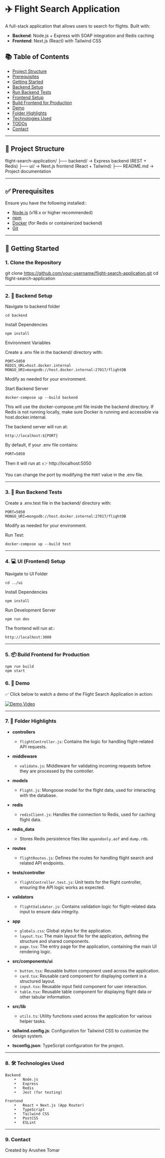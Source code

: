 # ✈️ Flight Search Application

A full-stack application that allows users to search for flights. Built with:

- **Backend**: Node.js + Express with SOAP integration and Redis caching
- **Frontend**: Next.js (React) with Tailwind CSS

## 📚 Table of Contents
- [Project Structure](#-project-structure)
- [Prerequisites](#-prerequisites)
- [Getting Started](#-getting-started)
- [Backend Setup](#-backend-setup)
- [Run Backend Tests](#-run-backend-tests)
- [Frontend Setup](#-ui-frontend-setup)
- [Build Frontend for Production](#-build-frontend-for-production)
- [Demo](#-demo)
- [Folder Highlights](#-folder-highlights)
- [Technologies Used](#-technologies-used)
- [TODOs](#-todos)
- [Contact](#-contact)

---

## 📁 Project Structure

flight-search-application/
├── backend/       → Express backend (REST + Redis)
├── ui/            → Next.js frontend (React + Tailwind)
├── README.md      → Project documentation

---

## ✅ Prerequisites

Ensure you have the following installed::

- [Node.js](https://nodejs.org/en/) (v18.x or higher recommended)
- [npm](https://www.npmjs.com/)
- [Docker](https://www.docker.com/) (for Redis or containerized backend)
- [Git](https://git-scm.com/)

---

## 🚀 Getting Started

### 1. Clone the Repository

git clone https://github.com/your-username/flight-search-application.git
cd flight-search-application


---

### 2. 🔧 Backend Setup

Navigate to backend folder

    cd backend

Install Dependencies

    npm install

Environment Variables

Create a .env file in the backend/ directory with:

    PORT=5050
    REDIS_URL=host.docker.internal
    MONGO_URI=mongodb://host.docker.internal:27017/flightDB

Modify as needed for your environment.

Start Backend Server

    docker-compose up --build backend

This will use the docker-compose.yml file inside the backend directory.
If Redis is not running locally, make sure Docker is running and accessible via host.docker.internal.


The backend server will run at:

    http://localhost:${PORT}

By default, if your .env file contains:

    PORT=5050

Then it will run at:
👉 http://localhost:5050

You can change the port by modifying the `PORT` value in the .env file.

---

### 3. 🧼 Run Backend Tests

Create a .env.test file in the backend/ directory with:

    PORT=5050
    MONGO_URI=mongodb://host.docker.internal:27017/flightDB

Modify as needed for your environment.

Run Test:

    docker-compose up --build test

---

### 4. 💻 UI (Frontend) Setup

Navigate to UI Folder

    cd ../ui

Install Dependencies

    npm install

Run Development Server

    npm run dev

The frontend will run at::

    http://localhost:3000

---

### 5. 📦 Build Frontend for Production

    npm run build
    npm start

### 6. 🎥 Demo
✅ Click below to watch a demo of the Flight Search Application in action:

[![Demo Video](https://img.shields.io/badge/Watch%20Demo-Click%20Here-brightgreen)](asset/Demo_Video.mp4)

---

### 7. 🧪 Folder Highlights

- **controllers**
    - `flightController.js`: Contains the logic for handling flight-related API requests.

- **middleware**
    - `validate.js`: Middleware for validating incoming requests before they are processed by the controller.

- **models**
    - `Flight.js`: Mongoose model for the flight data, used for interacting with the database.

- **redis**
    - `redisClient.js`: Handles the connection to Redis, used for caching flight data.

- **redis_data**
    - Stores Redis persistence files like `appendonly.aof` and `dump.rdb`.

- **routes**
    - `flightRoutes.js`: Defines the routes for handling flight search and related API endpoints.

- **tests/controller**
    - `flightController.test.js`: Unit tests for the flight controller, ensuring the API logic works as expected.

- **validators**
    - `flightValidator.js`: Contains validation logic for flight-related data input to ensure data integrity.
  
- **app**
    - `globals.css`: Global styles for the application.
    - `layout.tsx`: The main layout file for the application, defining the structure and shared components.
    - `page.tsx`: The entry page for the application, containing the main UI rendering logic.

- **src/components/ui**
    - `button.tsx`: Reusable button component used across the application.
    - `card.tsx`: Reusable card component for displaying content in a structured layout.
    - `input.tsx`: Reusable input field component for user interaction.
    - `table.tsx`: Reusable table component for displaying flight data or other tabular information.

- **src/lib**
    - `utils.ts`: Utility functions used across the application for various helper tasks.

- **tailwind.config.js**: Configuration for Tailwind CSS to customize the design system.
- **tsconfig.json**: TypeScript configuration for the project.

---

### 8. 🛠 Technologies Used

    Backend
        •	Node.js
        •	Express
        •	Redis
        •	Jest (for testing)

    Frontend
        •	React + Next.js (App Router)
        •	TypeScript
        •	Tailwind CSS
        •	PostCSS
        •	ESLint

---

### 9. Contact

Created by Arushee Tomar